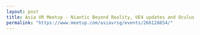 ```yaml
---
layout: post
title: Asia VR Meetup - Niantic Beyond Reality, UE4 updates and Oculus Connect 6 sharing
permalink: "https://www.meetup.com/asiavrsg/events/266128854/"
---
```

